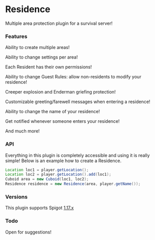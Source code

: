 # Residence
 
Multiple area protection plugin for a survival server!

### Features

Ability to create multiple areas!

Ability to change settings per area!

Each Resident has their own permissions!

Ability to change Guest Rules: allow non-residents to modify your residence!

Creeper explosion and Enderman griefing protection!

Customizable greeting/farewell messages when entering a residence!

Ability to change the name of your residence!

Get notified whenever someone enters your residence!

And much more!

### API

Everything in this plugin is completely accessible and using it is really simple! Below is an example how to create a Residence.
```java 
Location loc1 = player.getLocation();
Location loc2 = player.getLocation().add(loc1);
Cuboid area = new Cuboid(loc1, loc2);
Residence residence = new Residence(area, player.getName());
```

### Versions

This plugin supports Spigot [1.17.x](https://www.spigotmc.org/wiki/buildtools/#1-17-1)

### Todo

Open for suggestions!
